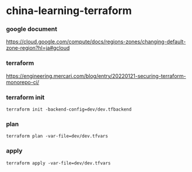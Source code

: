 # china-learning-terraform

### google document
https://cloud.google.com/compute/docs/regions-zones/changing-default-zone-region?hl=ja#gcloud

### terraform
https://engineering.mercari.com/blog/entry/20220121-securing-terraform-monorepo-ci/

### terraform init
```
terraform init -backend-config=dev/dev.tfbackend
```
### plan
```
terraform plan -var-file=dev/dev.tfvars
```
### apply
```
terraform apply -var-file=dev/dev.tfvars
```
